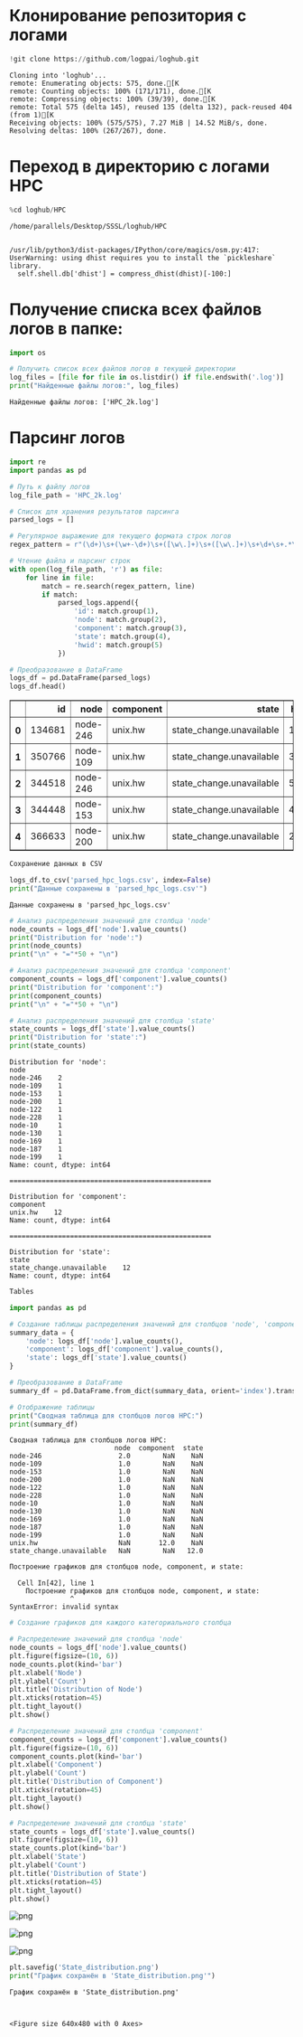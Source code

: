 # Клонирование репозитория с логами

```python
!git clone https://github.com/logpai/loghub.git
```

    Cloning into 'loghub'...
    remote: Enumerating objects: 575, done.[K
    remote: Counting objects: 100% (171/171), done.[K
    remote: Compressing objects: 100% (39/39), done.[K
    remote: Total 575 (delta 145), reused 135 (delta 132), pack-reused 404 (from 1)[K
    Receiving objects: 100% (575/575), 7.27 MiB | 14.52 MiB/s, done.
    Resolving deltas: 100% (267/267), done.
    
# Переход в директорию с логами HPC


```python
%cd loghub/HPC
```

    /home/parallels/Desktop/SSSL/loghub/HPC


    /usr/lib/python3/dist-packages/IPython/core/magics/osm.py:417: UserWarning: using dhist requires you to install the `pickleshare` library.
      self.shell.db['dhist'] = compress_dhist(dhist)[-100:]

# Получение списка всех файлов логов в папке:

```python
import os

# Получить список всех файлов логов в текущей директории
log_files = [file for file in os.listdir() if file.endswith('.log')]
print("Найденные файлы логов:", log_files)
```

    Найденные файлы логов: ['HPC_2k.log']
# Парсинг логов


```python
import re
import pandas as pd

# Путь к файлу логов
log_file_path = 'HPC_2k.log'

# Список для хранения результатов парсинга
parsed_logs = []

# Регулярное выражение для текущего формата строк логов
regex_pattern = r"(\d+)\s+(\w+-\d+)\s+([\w\.]+)\s+([\w\.]+)\s+\d+\s+.*\(HWID=(\d+)\)"

# Чтение файла и парсинг строк
with open(log_file_path, 'r') as file:
    for line in file:
        match = re.search(regex_pattern, line)
        if match:
            parsed_logs.append({
                'id': match.group(1),
                'node': match.group(2),
                'component': match.group(3),
                'state': match.group(4),
                'hwid': match.group(5)
            })

# Преобразование в DataFrame
logs_df = pd.DataFrame(parsed_logs)
logs_df.head()
```




<div>
<style scoped>
    .dataframe tbody tr th:only-of-type {
        vertical-align: middle;
    }

    .dataframe tbody tr th {
        vertical-align: top;
    }

    .dataframe thead th {
        text-align: right;
    }
</style>
<table border="1" class="dataframe">
  <thead>
    <tr style="text-align: right;">
      <th></th>
      <th>id</th>
      <th>node</th>
      <th>component</th>
      <th>state</th>
      <th>hwid</th>
    </tr>
  </thead>
  <tbody>
    <tr>
      <th>0</th>
      <td>134681</td>
      <td>node-246</td>
      <td>unix.hw</td>
      <td>state_change.unavailable</td>
      <td>1973</td>
    </tr>
    <tr>
      <th>1</th>
      <td>350766</td>
      <td>node-109</td>
      <td>unix.hw</td>
      <td>state_change.unavailable</td>
      <td>3180</td>
    </tr>
    <tr>
      <th>2</th>
      <td>344518</td>
      <td>node-246</td>
      <td>unix.hw</td>
      <td>state_change.unavailable</td>
      <td>5089</td>
    </tr>
    <tr>
      <th>3</th>
      <td>344448</td>
      <td>node-153</td>
      <td>unix.hw</td>
      <td>state_change.unavailable</td>
      <td>4088</td>
    </tr>
    <tr>
      <th>4</th>
      <td>366633</td>
      <td>node-200</td>
      <td>unix.hw</td>
      <td>state_change.unavailable</td>
      <td>2538</td>
    </tr>
  </tbody>
</table>
</div>




```python
Сохранение данных в CSV
```


```python
logs_df.to_csv('parsed_hpc_logs.csv', index=False)
print("Данные сохранены в 'parsed_hpc_logs.csv'")
```

    Данные сохранены в 'parsed_hpc_logs.csv'



```python
# Анализ распределения значений для столбца 'node'
node_counts = logs_df['node'].value_counts()
print("Distribution for 'node':")
print(node_counts)
print("\n" + "="*50 + "\n")

# Анализ распределения значений для столбца 'component'
component_counts = logs_df['component'].value_counts()
print("Distribution for 'component':")
print(component_counts)
print("\n" + "="*50 + "\n")

# Анализ распределения значений для столбца 'state'
state_counts = logs_df['state'].value_counts()
print("Distribution for 'state':")
print(state_counts)
```

    Distribution for 'node':
    node
    node-246    2
    node-109    1
    node-153    1
    node-200    1
    node-122    1
    node-228    1
    node-10     1
    node-130    1
    node-169    1
    node-187    1
    node-199    1
    Name: count, dtype: int64
    
    ==================================================
    
    Distribution for 'component':
    component
    unix.hw    12
    Name: count, dtype: int64
    
    ==================================================
    
    Distribution for 'state':
    state
    state_change.unavailable    12
    Name: count, dtype: int64



```python
Tables
```


```python
import pandas as pd

# Создание таблицы распределения значений для столбцов 'node', 'component', и 'state'
summary_data = {
    'node': logs_df['node'].value_counts(),
    'component': logs_df['component'].value_counts(),
    'state': logs_df['state'].value_counts()
}

# Преобразование в DataFrame
summary_df = pd.DataFrame.from_dict(summary_data, orient='index').transpose()

# Отображение таблицы
print("Сводная таблица для столбцов логов HPC:")
print(summary_df)


```

    Сводная таблица для столбцов логов HPC:
                              node  component  state
    node-246                   2.0        NaN    NaN
    node-109                   1.0        NaN    NaN
    node-153                   1.0        NaN    NaN
    node-200                   1.0        NaN    NaN
    node-122                   1.0        NaN    NaN
    node-228                   1.0        NaN    NaN
    node-10                    1.0        NaN    NaN
    node-130                   1.0        NaN    NaN
    node-169                   1.0        NaN    NaN
    node-187                   1.0        NaN    NaN
    node-199                   1.0        NaN    NaN
    unix.hw                    NaN       12.0    NaN
    state_change.unavailable   NaN        NaN   12.0



```python
Построение графиков для столбцов node, component, и state:
```


      Cell In[42], line 1
        Построение графиков для столбцов node, component, и state:
                   ^
    SyntaxError: invalid syntax




```python
# Создание графиков для каждого категориального столбца

# Распределение значений для столбца 'node'
node_counts = logs_df['node'].value_counts()
plt.figure(figsize=(10, 6))
node_counts.plot(kind='bar')
plt.xlabel('Node')
plt.ylabel('Count')
plt.title('Distribution of Node')
plt.xticks(rotation=45)
plt.tight_layout()
plt.show()

# Распределение значений для столбца 'component'
component_counts = logs_df['component'].value_counts()
plt.figure(figsize=(10, 6))
component_counts.plot(kind='bar')
plt.xlabel('Component')
plt.ylabel('Count')
plt.title('Distribution of Component')
plt.xticks(rotation=45)
plt.tight_layout()
plt.show()

# Распределение значений для столбца 'state'
state_counts = logs_df['state'].value_counts()
plt.figure(figsize=(10, 6))
state_counts.plot(kind='bar')
plt.xlabel('State')
plt.ylabel('Count')
plt.title('Distribution of State')
plt.xticks(rotation=45)
plt.tight_layout()
plt.show()
```


    
![png](prz_2_files/prz_2_14_0.png)
    



    
![png](prz_2_files/prz_2_14_1.png)
    



    
![png](prz_2_files/prz_2_14_2.png)
    



```python
plt.savefig('State_distribution.png')
print("График сохранён в 'State_distribution.png'")
```

    График сохранён в 'State_distribution.png'



    <Figure size 640x480 with 0 Axes>



```python

```
